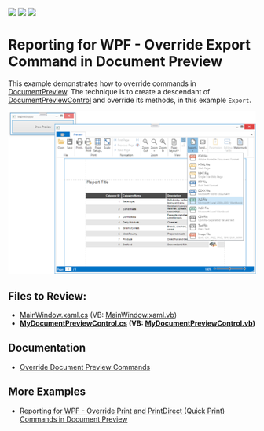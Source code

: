 <!-- default badges list -->
![](https://img.shields.io/endpoint?url=https://codecentral.devexpress.com/api/v1/VersionRange/128598034/23.1.3%2B)
[![](https://img.shields.io/badge/Open_in_DevExpress_Support_Center-FF7200?style=flat-square&logo=DevExpress&logoColor=white)](https://supportcenter.devexpress.com/ticket/details/E4482)
[![](https://img.shields.io/badge/📖_How_to_use_DevExpress_Examples-e9f6fc?style=flat-square)](https://docs.devexpress.com/GeneralInformation/403183)
<!-- default badges end -->
# Reporting for WPF - Override Export Command in Document Preview

This example demonstrates how to override commands in [DocumentPreview](https://docs.devexpress.com/WPF/9697/controls-and-libraries/printing-exporting/concepts/document-preview). The technique is to create a descendant of [DocumentPreviewControl](https://docs.devexpress.com/WPF/DevExpress.Xpf.Printing.DocumentPreviewControl) and override its methods, in this example `Export`.

![Reporting for WinForms - Override Export Command in Document Preview](Images/screenshot.png)

## Files to Review:

* [MainWindow.xaml.cs](./CS/ReportingWpfOverrideExportCommand/MainWindow.xaml.cs) (VB: [MainWindow.xaml.vb](./VB/ReportingWpfOverrideExportCommandVB/MainWindow.xaml.vb))
* **[MyDocumentPreviewControl.cs](./CS/ReportingWpfOverrideExportCommand/MyDocumentPreviewControl.cs) (VB: [MyDocumentPreviewControl.vb](./VB/ReportingWpfOverrideExportCommandVB/MyDocumentPreviewControl.vb))**

## Documentation

- [Override Document Preview Commands](https://docs.devexpress.com/XtraReports/115362/wpf-reporting/wpf-reporting-document-preview/api-and-customization/override-document-preview-commands)

## More Examples

- [Reporting for WPF - Override Print and PrintDirect (Quick Print) Commands in Document Preview](https://github.com/DevExpress-Examples/reporting-wpf-override-print-commands)
